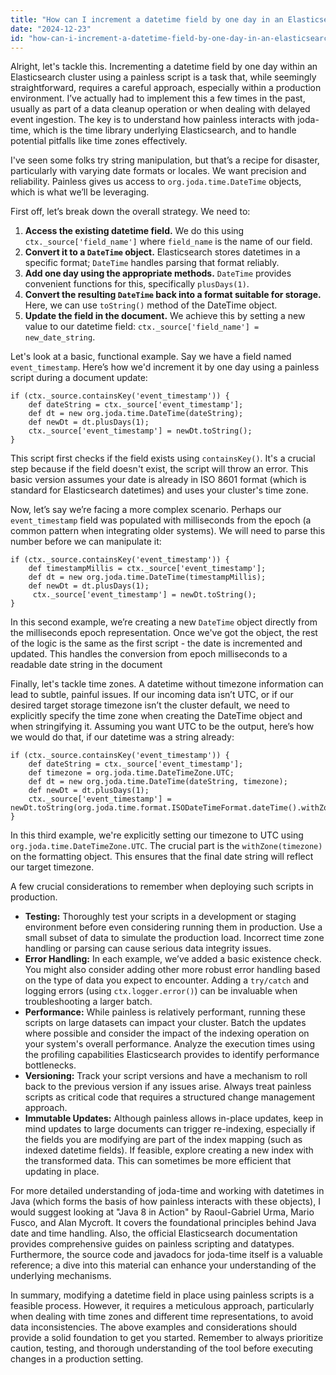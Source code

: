 ```yaml
---
title: "How can I increment a datetime field by one day in an Elasticsearch production cluster using a painless script?"
date: "2024-12-23"
id: "how-can-i-increment-a-datetime-field-by-one-day-in-an-elasticsearch-production-cluster-using-a-painless-script"
---
```


Alright, let's tackle this. Incrementing a datetime field by one day within an Elasticsearch cluster using a painless script is a task that, while seemingly straightforward, requires a careful approach, especially within a production environment. I’ve actually had to implement this a few times in the past, usually as part of a data cleanup operation or when dealing with delayed event ingestion. The key is to understand how painless interacts with joda-time, which is the time library underlying Elasticsearch, and to handle potential pitfalls like time zones effectively.

I've seen some folks try string manipulation, but that’s a recipe for disaster, particularly with varying date formats or locales. We want precision and reliability. Painless gives us access to `org.joda.time.DateTime` objects, which is what we’ll be leveraging.

First off, let’s break down the overall strategy. We need to:

1.  **Access the existing datetime field.** We do this using `ctx._source['field_name']` where `field_name` is the name of our field.
2.  **Convert it to a `DateTime` object.** Elasticsearch stores datetimes in a specific format; `DateTime` handles parsing that format reliably.
3.  **Add one day using the appropriate methods.** `DateTime` provides convenient functions for this, specifically `plusDays(1)`.
4.  **Convert the resulting `DateTime` back into a format suitable for storage.** Here, we can use `toString()` method of the DateTime object.
5.  **Update the field in the document.** We achieve this by setting a new value to our datetime field: `ctx._source['field_name'] = new_date_string`.

Let's look at a basic, functional example. Say we have a field named `event_timestamp`. Here’s how we'd increment it by one day using a painless script during a document update:

```painless
if (ctx._source.containsKey('event_timestamp')) {
    def dateString = ctx._source['event_timestamp'];
    def dt = new org.joda.time.DateTime(dateString);
    def newDt = dt.plusDays(1);
    ctx._source['event_timestamp'] = newDt.toString();
}
```

This script first checks if the field exists using `containsKey()`. It's a crucial step because if the field doesn't exist, the script will throw an error. This basic version assumes your date is already in ISO 8601 format (which is standard for Elasticsearch datetimes) and uses your cluster's time zone.

Now, let’s say we’re facing a more complex scenario. Perhaps our `event_timestamp` field was populated with milliseconds from the epoch (a common pattern when integrating older systems). We will need to parse this number before we can manipulate it:

```painless
if (ctx._source.containsKey('event_timestamp')) {
    def timestampMillis = ctx._source['event_timestamp'];
    def dt = new org.joda.time.DateTime(timestampMillis);
    def newDt = dt.plusDays(1);
     ctx._source['event_timestamp'] = newDt.toString();
}
```

In this second example, we’re creating a new `DateTime` object directly from the milliseconds epoch representation. Once we've got the object, the rest of the logic is the same as the first script - the date is incremented and updated. This handles the conversion from epoch milliseconds to a readable date string in the document

Finally, let's tackle time zones. A datetime without timezone information can lead to subtle, painful issues. If our incoming data isn’t UTC, or if our desired target storage timezone isn’t the cluster default, we need to explicitly specify the time zone when creating the DateTime object and when stringifying it. Assuming you want UTC to be the output, here’s how we would do that, if our datetime was a string already:

```painless
if (ctx._source.containsKey('event_timestamp')) {
    def dateString = ctx._source['event_timestamp'];
    def timezone = org.joda.time.DateTimeZone.UTC;
    def dt = new org.joda.time.DateTime(dateString, timezone);
    def newDt = dt.plusDays(1);
    ctx._source['event_timestamp'] = newDt.toString(org.joda.time.format.ISODateTimeFormat.dateTime().withZone(timezone));
}
```

In this third example, we're explicitly setting our timezone to UTC using `org.joda.time.DateTimeZone.UTC`. The crucial part is the `withZone(timezone)` on the formatting object. This ensures that the final date string will reflect our target timezone.

A few crucial considerations to remember when deploying such scripts in production.

*   **Testing:** Thoroughly test your scripts in a development or staging environment before even considering running them in production. Use a small subset of data to simulate the production load. Incorrect time zone handling or parsing can cause serious data integrity issues.
*   **Error Handling:** In each example, we’ve added a basic existence check. You might also consider adding other more robust error handling based on the type of data you expect to encounter. Adding a `try/catch` and logging errors (using `ctx.logger.error()`) can be invaluable when troubleshooting a larger batch.
*   **Performance:** While painless is relatively performant, running these scripts on large datasets can impact your cluster. Batch the updates where possible and consider the impact of the indexing operation on your system's overall performance. Analyze the execution times using the profiling capabilities Elasticsearch provides to identify performance bottlenecks.
*   **Versioning:** Track your script versions and have a mechanism to roll back to the previous version if any issues arise. Always treat painless scripts as critical code that requires a structured change management approach.
*  **Immutable Updates:** Although painless allows in-place updates, keep in mind updates to large documents can trigger re-indexing, especially if the fields you are modifying are part of the index mapping (such as indexed datetime fields). If feasible, explore creating a new index with the transformed data. This can sometimes be more efficient that updating in place.

For more detailed understanding of joda-time and working with datetimes in Java (which forms the basis of how painless interacts with these objects), I would suggest looking at "Java 8 in Action" by Raoul-Gabriel Urma, Mario Fusco, and Alan Mycroft. It covers the foundational principles behind Java date and time handling. Also, the official Elasticsearch documentation provides comprehensive guides on painless scripting and datatypes. Furthermore, the source code and javadocs for joda-time itself is a valuable reference; a dive into this material can enhance your understanding of the underlying mechanisms.

In summary, modifying a datetime field in place using painless scripts is a feasible process. However, it requires a meticulous approach, particularly when dealing with time zones and different time representations, to avoid data inconsistencies. The above examples and considerations should provide a solid foundation to get you started. Remember to always prioritize caution, testing, and thorough understanding of the tool before executing changes in a production setting.

